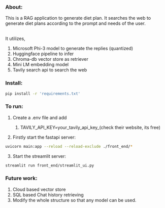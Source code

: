 ### About:

This is a RAG application to generate diet plan. It searches the web to generate diet plans according to the prompt and needs of the user. 

<br>
It utilizes,
<br>

1. Microsoft Phi-3 model to generate the replies (quantized)
2. Huggingface pipeline to infer
3. Chroma-db vector store as retriever
4. Mini LM embedding model 
5. Tavily search api to search the web

### Install:

```bash
pip install -r 'requirements.txt'
```

### To run:

1. Create a .env file and add
   1. TAVILY_API_KEY=your_tavily_api_key_(check their website, its free)

2. Firstly start the fastapi server:
```bash
uvicorn main:app --reload --reload-exclude ./front_end/*
```

3. Start the streamlit server:
```bash
streamlit run front_end/streamlit_ui.py
```

### Future work:

1. Cloud based vector store
2. SQL based Chat history retrieving 
3. Modify the whole structure so that any model can be used.